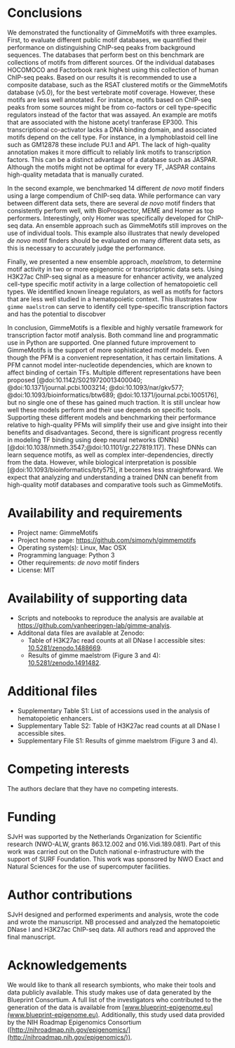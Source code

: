 # Conclusions

We demonstrated the functionality of GimmeMotifs with three examples. First, to
evaluate different public motif databases, we quantified their performance on
distinguishing ChIP-seq peaks from background sequences. The databases that
perform best on this benchmark are collections of motifs from different
sources. Of the individual databases HOCOMOCO and Factorbook rank highest
using this collection of human ChIP-seq peaks. Based on our results it is
recommended to use a composite database, such as the RSAT clustered motifs or
the GimmeMotifs database (v5.0), for the best vertebrate motif coverage. However,
these motifs are less well annotated. For instance, motifs based on ChIP-seq
peaks from some sources might be from co-factors or cell type-specific
regulators instead of the factor that was assayed. An example are motifs that
are associated with the histone acetyl tranferase EP300. This transcriptional
co-activator lacks a DNA binding domain, and associated motifs depend on the
cell type. For instance, in a lymphoblastoid cell line such as GM12878 these
include PU.1 and AP1. The lack of high-quality annotation makes it more
difficult to reliably link motifs to transcription factors. This can be a distinct
advantage of a database such as JASPAR. Although the motifs might not be optimal for every TF, JASPAR
contains high-quality metadata that is manually curated.  

In the second example, we benchmarked 14 different *de novo* motif finders
using a large compendium of ChIP-seq data. While performance can vary between
different data sets, there are several *de novo* motif finders that
consistently perform well, with BioProspector, MEME and Homer as top
performers. Interestingly, only Homer was specifically developed for ChIP-seq
data. An ensemble approach such as GimmeMotifs still improves on the use of
individual tools. This example also illustrates that newly developed *de novo*
motif finders should be evaluated on many different data sets, as this is
necessary to accurately judge the performance. 

Finally, we presented a new ensemble approach, *maelstrom*, to
determine motif activity in two or more epigenomic or transcriptomic data
sets. Using H3K27ac ChIP-seq signal as a measure for enhancer activity, we
analyzed cell-type specific motif activity in a large collection of
hematopoietic cell types. We identified known lineage regulators, as well as
motifs for factors that are less well studied in a hematopoietic context.
This illustrates how `gimme maelstrom` can serve to identify cell type-specific
transcription factors and has the potential to discobver 

In conclusion, GimmeMotifs is a flexible and highly versatile framework for
transcription factor motif analysis. Both command line and programmatic use in
Python are supported. One planned future improvement to GimmeMotifs is the
support of more sophisticated motif models. Even though the PFM is a convenient representation, it has certain limitations.
A PFM cannot model inter-nucleotide dependencies, which are known to affect
binding of certain TFs. Multiple different representations have been proposed
[@doi:10.1142/S0219720013400040; @doi:10.1371/journal.pcbi.1003214; @doi:10.1093/nar/gkv577; @doi:10.1093/bioinformatics/btw689; @doi:10.1371/journal.pcbi.1005176],
but no single one of these has gained much traction. It is still unclear how well these models perform and their use
depends on specific tools. Supporting these different models and benchmarking
their performance relative to high-quality PFMs will simplify their use and
give insight into their benefits and disadvantages. Second, there is significant progress recently 
in modeling TF binding using deep neural networks (DNNs) [@doi:10.1038/nmeth.3547;@doi:10.1101/gr.227819.117]. These
DNNs can learn sequence motifs, as well as complex inter-dependencies, directly
from the data. However, while biological interpretation is possible [@doi:10.1093/bioinformatics/bty575], it becomes less straightforward. We expect that analyzing and understanding a trained DNN can
benefit from high-quality motif databases and comparative tools such as
GimmeMotifs. 

# Availability and requirements

* Project name: GimmeMotifs
* Project home page: https://github.com/simonvh/gimmemotifs
* Operating system(s): Linux, Mac OSX
* Programming language: Python 3 
* Other requirements: *de novo* motif finders
* License: MIT

# Availability of supporting data

* Scripts and notebooks to reproduce the analysis are available at https://github.com/vanheeringen-lab/gimme-analyis.
* Additonal data files are available at Zenodo:
    * Table of H3K27ac read counts at all DNase I accessible sites: [10.5281/zenodo.1488669](https://doi.org/10.5281/zenodo.1488669).
    * Results of gimme maelstrom (Figure 3 and 4): [10.5281/zenodo.1491482](https://doi.org/10.5281/zenodo.1491482).

# Additional files

* Supplementary Table S1: List of accessions used in the analysis of hematopoietic enhancers.
* Supplementary Table S2: Table of H3K27ac read counts at all DNase I accessible sites.
* Supplementary File S1: Results of gimme maelstrom (Figure 3 and 4).

# Competing interests

The authors declare that they have no competing interests.

# Funding

SJvH was supported by the Netherlands Organization for Scientific research
(NWO-ALW, grants 863.12.002 and 016.Vidi.189.081). Part of this work was carried out on the Dutch
national e-infrastructure with the support of SURF Foundation. This work was
sponsored by NWO Exact and Natural Sciences for the use of supercomputer
facilities.

# Author contributions

SJvH designed and performed experiments and analysis, wrote the code and wrote the manuscript. NB processed and analyzed the hematopoietic DNase I and H3K27ac ChIP-seq data. All authors read and approved the final manuscript.

# Acknowledgements

We would like to thank all research symbionts, who make their tools and data publicly available.
This study makes use of data generated by the Blueprint Consortium. A full list
of the investigators who contributed to the generation of the data is available
from [www.blueprint-epigenome.eu](www.blueprint-epigenome.eu). Additionally, this study used data provided by
the NIH Roadmap Epigenomics Consortium ([http://nihroadmap.nih.gov/epigenomics/](http://nihroadmap.nih.gov/epigenomics/)).
